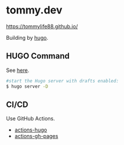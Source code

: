# tommy.dev

<https://tommylife88.github.io/>

Building by [hugo](https://gohugo.io/).

## HUGO Command

See [here](https://gohugo.io/commands/).

```bash
#start the Hugo server with drafts enabled:
$ hugo server -D
```

## CI/CD

Use GitHub Actions.

* [actions-hugo](https://github.com/peaceiris/actions-hugo)
* [actions-gh-pages](https://github.com/peaceiris/actions-gh-pages)
